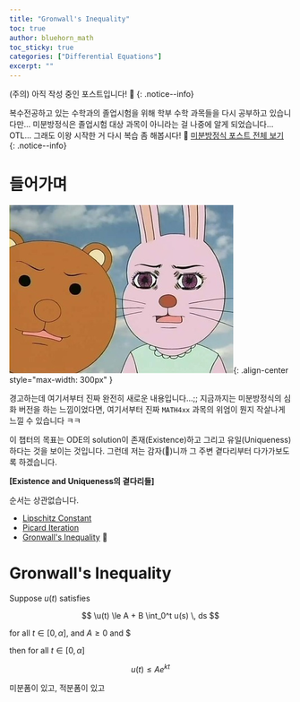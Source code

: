 ```yaml
---
title: "Gronwall's Inequality"
toc: true
author: bluehorn_math
toc_sticky: true
categories: ["Differential Equations"]
excerpt: ""
---
```


(주의) 아직 작성 중인 포스트입니다! 🙏
{: .notice--info}


복수전공하고 있는 수학과의 졸업시험을 위해 학부 수학 과목들을 다시 공부하고 있습니다만... 미분방정식은 졸업시험 대상 과목이 아니라는 걸 나중에 알게 되었습니다... OTL... 그래도 이왕 시작한 거 다시 복습 좀 해봅시다! 🏃 [미분방정식 포스트 전체 보기](/categories/differential-equations)
{: .notice--info}

# 들어가며

![](/images/meme/panic.png){: .align-center style="max-width: 300px" }

경고하는데 여기서부터 진짜 완전히 새로운 내용입니다...;; 지금까지는 미분방정식의 심화 버전을 하는 느낌이었다면, 여기서부터 진짜 `MATH4xx` 과목의 위엄이 뭔지 작살나게 느낄 수 있습니다 ㅋㅋ

이 챕터의 목표는 ODE의 solution이 존재(Existence)하고 그리고 유일(Uniqueness)하다는 것을 보이는 것입니다. 그런데 저는 감자(🥔)니까 그 주변 곁다리부터 다가가보도록 하겠습니다.

<div class="statement" markdown="1">

**[Existence and Uniqueness의 곁다리들]**

순서는 상관없습니다.

- [Lipschitz Constant](/2024/11/14/Lipschitz-constant/)
- [Picard Iteration](/2024/11/14/Picard-iteration/)
- [Gronwall's Inequality](/2024/11/14/Gronwall-inequality/) 👋

</div>

# Gronwall's Inequality

<div class="theorem" markdown="1">

Suppose $u(t)$ satisfies

$$
\u(t) \le A + B \int_0^t u(s) \, ds
$$

for all $t \in [0, \alpha]$, and $A \ge 0$ and $

then for all $t \in [0, \alpha]$

$$
u(t) \le A e^{kt}
$$

</div>

미분폼이 있고, 적분폼이 있고


